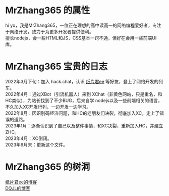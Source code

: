 # MrZhang365 的属性  
hi yo，我是MrZhang365，一位正在理想的高中读高一的网络编程爱好者，专注于网络开发，致力于为更多开发者提供便利。  
擅长nodejs，会一些HTML和JS，CSS基本一窍不通，但好在会用一些前端UI库。  

# MrZhang365 宝贵的日志  
2022年3月下旬：加入 hack.chat，认识 [纸片君ee](https://paperee.guru) 等好友，登上了网络开发的列车。  
2022年4月：通过XBot（引流机器人）来到 XChat（非黄色网站，只是重名，和HC类似），为站长找到了不少BUG，后来自学 nodejs以及一些前端相关的语言，不久加入XC开发行列，一边开发一边学习。  
2022年8月：因识别码经济问题，和HC的老朋友们决裂，彻底加入XC，走上了错误的道路。  
2023年1月：逐渐认识到了自己以及整件事情，和XC决裂，重新加入HC，并建立ZHC。  
2023年4月：XC倒闭。  
2023年9月末：更新这个文件。  

# MrZhang365 的树洞  
[纸片君ee的博客](https://paperee.guru)  
[DQJL的博客](https://dqj.lol/)
